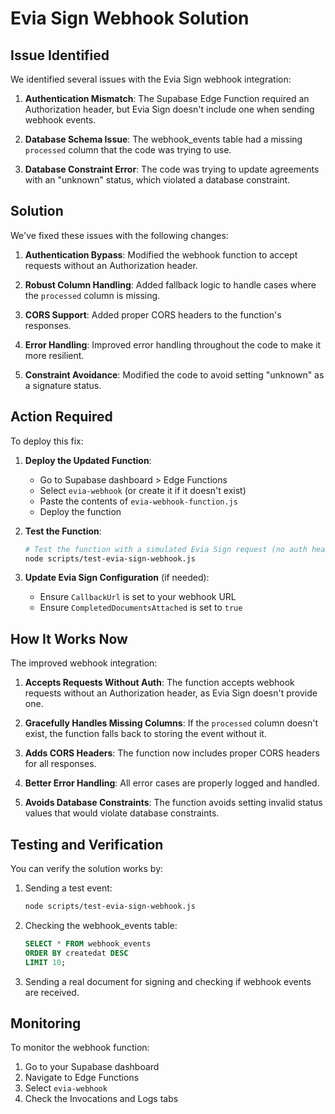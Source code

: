 # Evia Sign Webhook Solution

## Issue Identified

We identified several issues with the Evia Sign webhook integration:

1. **Authentication Mismatch**: The Supabase Edge Function required an Authorization header, but Evia Sign doesn't include one when sending webhook events.

2. **Database Schema Issue**: The webhook_events table had a missing `processed` column that the code was trying to use.

3. **Database Constraint Error**: The code was trying to update agreements with an "unknown" status, which violated a database constraint.

## Solution

We've fixed these issues with the following changes:

1. **Authentication Bypass**: Modified the webhook function to accept requests without an Authorization header.

2. **Robust Column Handling**: Added fallback logic to handle cases where the `processed` column is missing.

3. **CORS Support**: Added proper CORS headers to the function's responses.

4. **Error Handling**: Improved error handling throughout the code to make it more resilient.

5. **Constraint Avoidance**: Modified the code to avoid setting "unknown" as a signature status.

## Action Required

To deploy this fix:

1. **Deploy the Updated Function**:
   - Go to Supabase dashboard > Edge Functions
   - Select `evia-webhook` (or create it if it doesn't exist)
   - Paste the contents of `evia-webhook-function.js`
   - Deploy the function

2. **Test the Function**:
   ```bash
   # Test the function with a simulated Evia Sign request (no auth header)
   node scripts/test-evia-sign-webhook.js
   ```

3. **Update Evia Sign Configuration** (if needed):
   - Ensure `CallbackUrl` is set to your webhook URL
   - Ensure `CompletedDocumentsAttached` is set to `true`

## How It Works Now

The improved webhook integration:

1. **Accepts Requests Without Auth**: The function accepts webhook requests without an Authorization header, as Evia Sign doesn't provide one.

2. **Gracefully Handles Missing Columns**: If the `processed` column doesn't exist, the function falls back to storing the event without it.

3. **Adds CORS Headers**: The function now includes proper CORS headers for all responses.

4. **Better Error Handling**: All error cases are properly logged and handled.

5. **Avoids Database Constraints**: The function avoids setting invalid status values that would violate database constraints.

## Testing and Verification

You can verify the solution works by:

1. Sending a test event:
   ```bash
   node scripts/test-evia-sign-webhook.js
   ```

2. Checking the webhook_events table:
   ```sql
   SELECT * FROM webhook_events
   ORDER BY createdat DESC
   LIMIT 10;
   ```

3. Sending a real document for signing and checking if webhook events are received.

## Monitoring

To monitor the webhook function:

1. Go to your Supabase dashboard
2. Navigate to Edge Functions
3. Select `evia-webhook`
4. Check the Invocations and Logs tabs 